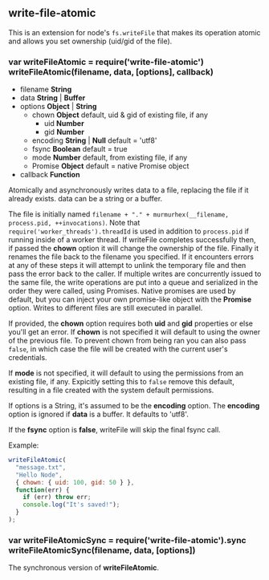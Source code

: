 ## write-file-atomic

This is an extension for node's `fs.writeFile` that makes its operation
atomic and allows you set ownership (uid/gid of the file).

### var writeFileAtomic = require('write-file-atomic')<br>writeFileAtomic(filename, data, [options], callback)

- filename **String**
- data **String** | **Buffer**
- options **Object** | **String**
  - chown **Object** default, uid & gid of existing file, if any
    - uid **Number**
    - gid **Number**
  - encoding **String** | **Null** default = 'utf8'
  - fsync **Boolean** default = true
  - mode **Number** default, from existing file, if any
  - Promise **Object** default = native Promise object
- callback **Function**

Atomically and asynchronously writes data to a file, replacing the file if it already
exists. data can be a string or a buffer.

The file is initially named `filename + "." + murmurhex(__filename, process.pid, ++invocations)`.
Note that `require('worker_threads').threadId` is used in addition to `process.pid` if running inside of a worker thread.
If writeFile completes successfully then, if passed the **chown** option it will change
the ownership of the file. Finally it renames the file back to the filename you specified. If
it encounters errors at any of these steps it will attempt to unlink the temporary file and then
pass the error back to the caller.
If multiple writes are concurrently issued to the same file, the write operations are put into a queue and serialized in the order they were called, using Promises. Native promises are used by default, but you can inject your own promise-like object with the **Promise** option. Writes to different files are still executed in parallel.

If provided, the **chown** option requires both **uid** and **gid** properties or else
you'll get an error. If **chown** is not specified it will default to using
the owner of the previous file. To prevent chown from being ran you can
also pass `false`, in which case the file will be created with the current user's credentials.

If **mode** is not specified, it will default to using the permissions from
an existing file, if any. Expicitly setting this to `false` remove this default, resulting
in a file created with the system default permissions.

If options is a String, it's assumed to be the **encoding** option. The **encoding** option is ignored if **data** is a buffer. It defaults to 'utf8'.

If the **fsync** option is **false**, writeFile will skip the final fsync call.

Example:

```javascript
writeFileAtomic(
  "message.txt",
  "Hello Node",
  { chown: { uid: 100, gid: 50 } },
  function(err) {
    if (err) throw err;
    console.log("It's saved!");
  }
);
```

### var writeFileAtomicSync = require('write-file-atomic').sync<br>writeFileAtomicSync(filename, data, [options])

The synchronous version of **writeFileAtomic**.
